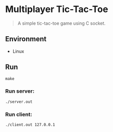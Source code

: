 # Multiplayer Tic-Tac-Toe

> A simple tic-tac-toe game using C socket.

## Environment

- Linux

## Run

```
make
```
### Run server: 
```
./server.out
```
### Run client: 
```
./client.out 127.0.0.1
```
